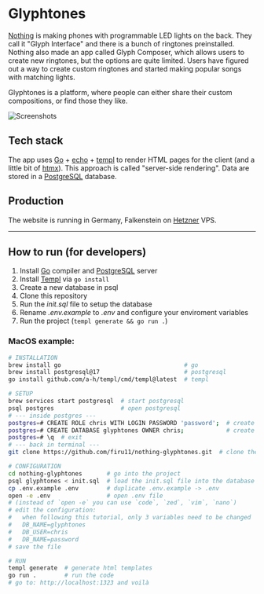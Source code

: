 # Glyphtones
[Nothing](https://nothing.tech/) is making phones with programmable LED lights on the back.
They call it "Glyph Interface" and there is a bunch of ringtones preinstalled. Nothing also made an app called Glyph Composer,
which allows users to create new ringtones, but the options are quite limited. Users have figured out a way to create custom
ringtones and started making popular songs with matching lights.

Glyphtones is a platform, where people can either share their custom compositions, or find those they like.

![Screenshots](https://s3-nothing-prod.s3.eu-central-1.amazonaws.com/2025-01-04/1735987786-859251-render.png)

## Tech stack
The app uses [Go](https://go.dev/) + [echo](https://echo.labstack.com/) + [templ](https://github.com/a-h/templ) to render HTML pages for the client (and a little bit of [htmx](https://htmx.org/)).
This approach is called "server-side rendering". Data are stored in a [PostgreSQL](https://www.postgresql.org/) database.

## Production
The website is running in Germany, Falkenstein on [Hetzner](https://www.hetzner.com/cloud/) VPS.

---

## How to run (for developers)
1. Install [Go](https://go.dev/doc/install) compiler and [PostgreSQL](https://www.postgresql.org/download/) server
2. Install [Templ](https://templ.guide/quick-start/installation) via `go install`
3. Create a new database in psql
4. Clone this repository
5. Run the _init.sql_ file to setup the database
6. Rename _.env.example_ to _.env_ and configure your enviroment variables
7. Run the project (`templ generate && go run .`)

### MacOS example:
```sh
# INSTALLATION
brew install go                                   # go
brew install postgresql@17                        # postgresql
go install github.com/a-h/templ/cmd/templ@latest  # templ

# SETUP
brew services start postgresql  # start postgresql
psql postgres                   # open postgresql
# --- inside postgres ---
postgres=# CREATE ROLE chris WITH LOGIN PASSWORD 'password';  # create user with password
postgres=# CREATE DATABASE glyphtones OWNER chris;            # create a database called "glyphtones" with chris being the owner
postgres=# \q  # exit
# --- back in terminal ---
git clone https://github.com/firu11/nothing-glyphtones.git  # clone the repository

# CONFIGURATION
cd nothing-glyphtones       # go into the project
psql glyphtones < init.sql  # load the init.sql file into the database
cp .env.example .env        # duplicate .env.example -> .env
open -e .env                # open .env file
# (instead of `open -e` you can use `code`, `zed`, `vim`, `nano`)
# edit the configuration:
#   when following this tutorial, only 3 variables need to be changed
#   DB_NAME=glyphtones
#   DB_USER=chris
#   DB_NAME=password
# save the file

# RUN
templ generate  # generate html templates
go run .        # run the code
# go to: http://localhost:1323 and voilà
```
